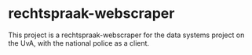 # rechtspraak-webscraper
This project is a rechtspraak-webscraper for the data systems project on the UvA, with the national police as a client.
